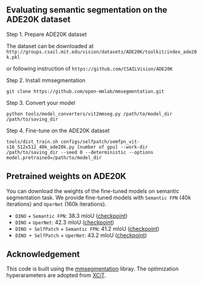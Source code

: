 ## Evaluating semantic segmentation on the ADE20K dataset

Step 1. Prepare ADE20K dataset

The dataset can be downloaded at 
`http://groups.csail.mit.edu/vision/datasets/ADE20K/toolkit/index_ade20k.pkl`

or following instruction of `https://github.com/CSAILVision/ADE20K`

Step 2. Install mmsegmentation

```
git clone https://github.com/open-mmlab/mmsegmentation.git
```

Step 3. Convert your model

```
python tools/model_converters/vit2mmseg.py /path/to/model_dir /path/to/saving_dir
```

Step 4. Fine-tune on the ADE20K dataset

```
tools/dist_train.sh configs/selfpatch/semfpn_vit-s16_512x512_40k_ade20k.py [number of gpu] --work-dir /path/to/saving_dir --seed 0 --deterministic --options model.pretrained=/path/to/model_dir
```

## Pretrained weights on ADE20K
You can download the weights of the fine-tuned models on semantic segmentation task. We provide fine-tuned models with `Semantic FPN` (40k iterations) and `UperNet` (160k iterations). 

- `DINO` + `Semantic FPN`: 38.3 mIoU (<a href="https://drive.google.com/file/d/1SdbNT5d5d5JQ8IYodpMvuF6JKtp_ovm6/view?usp=sharing">checkpoint</a>)
- `DINO` + `UperNet`: 42.3 mIoU (<a href="https://drive.google.com/file/d/1il-K4ual9VRW-yDC92eNyZrtjc6KmZK6/view?usp=sharing">checkpoint</a>)
- `DINO + SelfPatch` + `Semantic FPN`: 41.2 mIoU (<a href="https://drive.google.com/file/d/1vl2dhglveKK_1rmMi8XQEr8z3_zlecfO/view?usp=sharing">checkpoint</a>)
- `DINO + SelfPatch` + `UperNet`: 43.2 mIoU (<a href="https://drive.google.com/file/d/1JoXtIsJh2RxEOrqqiNSsQ_oc8uicgOIS/view?usp=sharing">checkpoint</a>)


## Acknowledgement
This code is built using the <a href=https://github.com/open-mmlab/mmsegmentation>mmsegmentation</a> libray. The optimization hyperarameters are adopted from <a href=https://github.com/facebookresearch/xcit>XCiT</a>.
